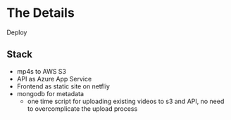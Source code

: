 # The Details

Deploy

## Stack

- mp4s to AWS S3
- API as Azure App Service
- Frontend as static site on netfliy
- mongodb for metadata
  - one time script for uploading existing videos to s3 and API, no need to overcomplicate the upload process
